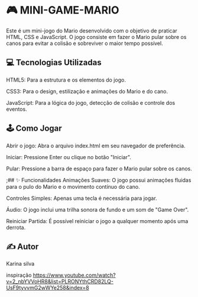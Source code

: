 # 🎮 MINI-GAME-MARIO
Este é um mini-jogo do Mario desenvolvido com o objetivo de praticar HTML, CSS e JavaScript. O jogo consiste em fazer o Mario pular sobre os canos para evitar a colisão e sobreviver o maior tempo possível.

## 💻 Tecnologias Utilizadas
HTML5: Para a estrutura e os elementos do jogo.

CSS3: Para o design, estilização e animações do Mario e do cano.

JavaScript: Para a lógica do jogo, detecção de colisão e controle dos eventos.

## 🕹️ Como Jogar
Abrir o jogo: Abra o arquivo index.html em seu navegador de preferência.

Iniciar: Pressione Enter ou clique no botão "Iniciar".

Pular: Pressione a barra de espaço para fazer o Mario pular sobre os canos.

;## ✨ Funcionalidades
Animações Suaves: O jogo possui animações fluidas para o pulo do Mario e o movimento contínuo do cano.

Controles Simples: Apenas uma tecla é necessária para jogar.

Áudio: O jogo inclui uma trilha sonora de fundo e um som de "Game Over".

Reiniciar Partida: É possível reiniciar o jogo a qualquer momento após uma derrota.

## ✍️ Autor
Karina silva

inspiração 
https://www.youtube.com/watch?v=2_nbYVVoHR8&list=PLRONYthCRD82LQ-UsF9tyvvmG2wWYe258&index=8
